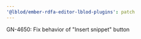 ```yaml
---
'@lblod/ember-rdfa-editor-lblod-plugins': patch
---
```


GN-4650: Fix behavior of "Insert snippet" button
